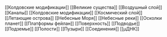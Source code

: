 [[Колдовские модификации]]
[[Великие существа]]
[[Воздушный слой]]
[[Каналы]]
[[Колдовские модификации]]
[[Космический слой]]
[[Летающие острова]]
[[Небесные Моря]]
[[Небесные реки]]
[[Осколки планет]]
[[Платформы фейлан]]
[[Поверхность]]
[[Подводье]]
[[Подземье]]
[[Полости]]
[[Пузыри]]
[[Соединения]]
[[μДНК]]